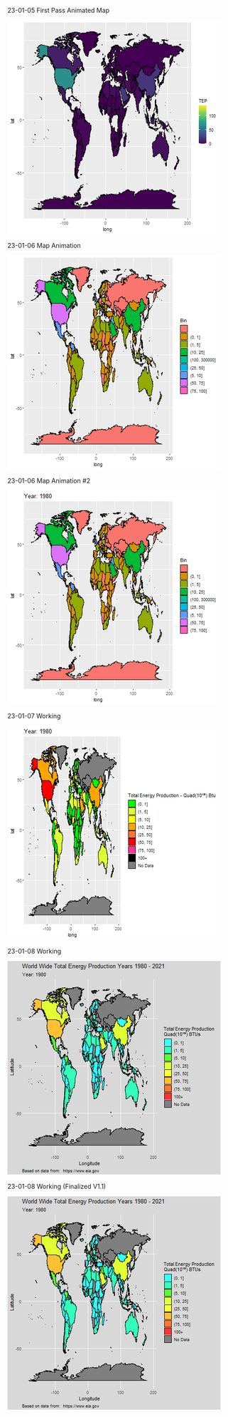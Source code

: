 23-01-05 First Pass Animated Map


![](https://github.com/zdiam/World-Wide-Energy-Usage-R-Viz/blob/main/Animated%20Plots%20Progress%20Track/First%20Pass%20Animated%20Map.gif)


23-01-06 Map Animation


![](https://github.com/zdiam/World-Wide-Energy-Usage-R-Viz/blob/main/Animated%20Plots%20Progress%20Track/23-01-06%20Map%20Animation.gif)


23-01-06 Map Animation #2


![](https://github.com/zdiam/World-Wide-Energy-Usage-R-Viz/blob/main/Animated%20Plots%20Progress%20Track/23-01-06%20Map%20Animation2.gif)


23-01-07 Working


![](https://github.com/zdiam/World-Wide-Energy-Usage-R-Viz/blob/main/Animated%20Plots%20Progress%20Track/23-01-07%20Working.gif)


23-01-08 Working


![](https://github.com/zdiam/World-Wide-Energy-Usage-R-Viz/blob/main/Animated%20Plots%20Progress%20Track/23-01-08%20Working.gif)


23-01-08 Working (Finalized V1.1)


![](https://github.com/zdiam/World-Wide-Energy-Usage-R-Viz/blob/main/Animated%20Plots%20Progress%20Track/23-01-08%20Final%20Working%20V1.1)



